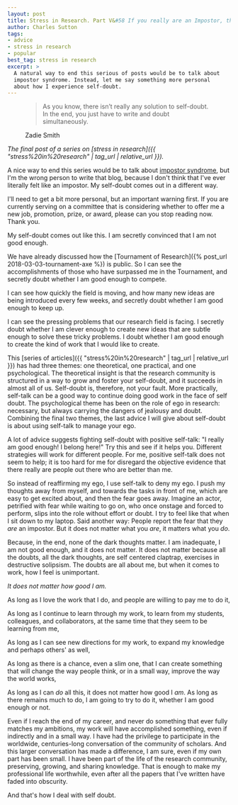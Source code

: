 ```yaml
---
layout: post
title: Stress in Research. Part V&#58 If you really are an Impostor, then it's not a Syndrome
author: Charles Sutton
tags:
- advice
- stress in research
- popular
best_tag: stress in research
excerpt: >
  A natural way to end this serious of posts would be to talk about
  impostor syndrome. Instead, let me say something more personal
  about how I experience self-doubt.
---
```


<figure class='quote'>
<blockquote>
As you know, there isn’t really any solution to self-doubt. In the end,
you just have to write and doubt simultaneously.  
</blockquote>
<figcaption class='quote-source'>
  <span class='quote-author'>Zadie Smith</span>
</figcaption>
</figure>

*The final post of a series on
[stress in research]({{ "stress%20in%20research" | tag_url | relative_url }}).*

A nice way to end this series would be to talk about [impostor syndrome](http://phdcomics.com/comics/archive.php?comicid=1973),
but I'm the wrong
person to write that blog, because I don't think that I've ever literally
felt like an impostor. My self-doubt comes out in a different way.

I'll need to get a bit more personal, but an important warning first.
If you are currently serving on a committee that is considering whether to offer
me a new job, promotion, prize, or award, please can you stop reading now.
Thank you.

My self-doubt comes out like this.
I am secretly convinced that I am not good enough.

We have already discussed how the
[Tournament of Research]({% post_url 2018-03-03-tournament-axe %})
is public. So I can see the accomplishments of those who have surpassed me
in the Tournament, and secretly doubt whether I am good enough to compete.

I can see how quickly the field is moving, and how many new ideas
are being introduced every few weeks, and secretly doubt
whether I am good enough to keep up.

I can see the pressing  problems that our research
field is facing. I secretly doubt whether I am clever enough to create new ideas
that are subtle enough to solve these tricky problems.
I doubt whether I am good
enough to create the kind of work that I would like to create.

This [series of articles]({{ "stress%20in%20research" | tag_url | relative_url }}) has had
three themes: one theoretical, one practical,
and one psychological. The theoretical insight is that
the research
community is structured in a way to grow and foster
your self-doubt, and it succeeds in almost all of us.
Self-doubt is, therefore, not your fault.
More practically, self-talk can be a good way to continue doing
good work in the face of self doubt. The psychological
theme has been on the role of ego in research:
necessary, but always carrying the dangers of jealousy
and doubt. Combining the final two themes,
the last advice I will give about
self-doubt is about using self-talk to manage your ego.

A lot of advice suggests fighting self-doubt
with positive self-talk: "I really am good enough! I belong here!"  Try this and see if it helps you. Different
strategies will work for different people. For me,
positive self-talk does not seem to help; it is too hard
for me for disregard the objective evidence that
there really are people out there who are better than me.

So instead of reaffirming my ego, I use self-talk
to deny my ego. I push my thoughts away from myself,
and towards the tasks in front of me, which
are easy to get excited about, and then the fear goes away.
Imagine an actor, petrified with fear while
waiting to go on, who once onstage and forced to perform,
slips into the role without effort or doubt.
I try to feel like that when I sit down to my laptop.
Said another way: People report the fear that they *are*
an impostor. But it does not matter what you *are*,
it matters what you *do*.

Because, in the end, none of the dark thoughts matter.
I am inadequate, I am not good enough, and it does not matter.
It does not matter because all the doubts, all the dark thoughts, are self centered claptrap,
exercises in destructive solipsism.  The doubts are all about me,
but when it comes to work, how I feel is unimportant.

*It does not matter how good I am.*

As long as I love the work
that I do, and people are willing to pay me to do it,

As long as I continue to learn through my work,
to learn from my students, colleagues, and collaborators,
at the same time that they seem to be learning from me,

As long as I can see new directions for my work,
to expand my knowledge and perhaps others' as well,

As long as there is a chance, even a slim one, that I can create something
that will change the way people think, or in a small way, improve
the way the world works,

As long as I can *do* all this, it does not matter how good I *am*.
As long as there remains much to do,
I am going to try to do it, whether I am good enough or not.

Even if I reach the end of my career, and never do something that ever fully
matches my ambitions, my work will have accomplished
something, even if indirectly and in a small way.
I have had the privilege to participate in the worldwide, centuries-long conversation
of the community of scholars. And this larger conversation
has made a difference, I am sure, even if my own part has been small.
I have been part of the life of the research community, preserving, growing, and sharing
knowledge. That is
 enough to make my professional life worthwhile, even after all the papers that I've written have faded into obscurity.

And that's how I deal with self doubt.

